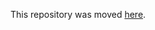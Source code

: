 This repository was moved [here](https://github.com/OlivierLD/raspberry-coffee/tree/master/astro-computer/AstroComputer).
